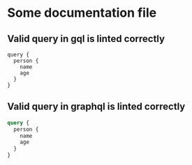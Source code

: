 # Some documentation file

## Valid query in gql is linted correctly

```gql
query {
  person {
    name
    age
  }
}
```

## Valid query in graphql is linted correctly

```graphql
query {
  person {
    name
    age
  }
}
```
